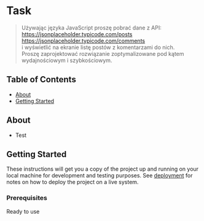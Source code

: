 # Task 

> Używając języka JavaScript proszę pobrać dane z API:<br />
> https://jsonplaceholder.typicode.com/posts<br />
> https://jsonplaceholder.typicode.com/comments<br />
> i wyświetlić na ekranie listę postów z komentarzami do nich.<br />
> Proszę zaprojektować rozwiązanie zoptymalizowane pod kątem <br />
> wydajnościowym i szybkościowym.<br />

## Table of Contents

- [About](#about)
- [Getting Started](#getting_started)

## About <a name = "about"></a>

-  Test

## Getting Started <a name = "getting_started"></a>

These instructions will get you a copy of the project up and running on your local machine for development and testing purposes. See [deployment](#deployment) for notes on how to deploy the project on a live system.

### Prerequisites

Ready to use